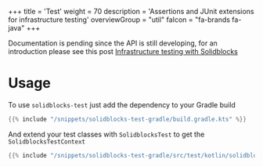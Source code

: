 +++
title = 'Test'
weight = 70
description = 'Assertions and JUnit extensions for infrastructure testing'
overviewGroup = "util"
faIcon = "fa-brands fa-java"
+++


Documentation is pending since the API is still developing, for an introduction please see this post [Infrastructure testing with Solidblocks](https://pelle.io/posts/solidblocks-test/)

# Usage

To use `solidblocks-test` just add the dependency to your Gradle build

```groovy
{{% include "/snippets/solidblocks-test-gradle/build.gradle.kts" %}}
```

And extend your test classes with `SolidblocksTest` to get the `SolidblocksTestContext`

```kotlin
{{% include "/snippets/solidblocks-test-gradle/src/test/kotlin/solidblocks/test/gradle/CommandTest.kt" %}}
```